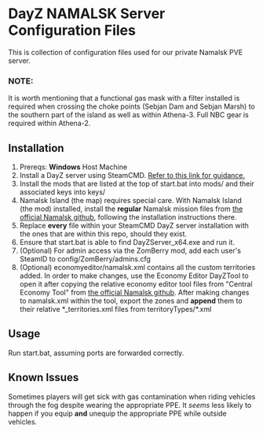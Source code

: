 # DayZ NAMALSK Server Configuration Files

This is collection of configuration files used for our private Namalsk PVE server.

### NOTE:
It is worth mentioning that a functional gas mask with a filter installed is required when crossing the choke points (Sebjan Dam and Sebjan Marsh) to the southern part of the island as well as within Athena-3. Full NBC gear is required within Athena-2.

## Installation

1. Prereqs: __Windows__ Host Machine
2. Install a DayZ server using SteamCMD. [Refer to this link for guidance.](https://www.ionos.com/digitalguide/server/know-how/dayz-server-hosting/)
3. Install the mods that are listed at the top of start.bat into mods/ and their associated keys into keys/
4. Namalsk Island (the map) requires special care. With Namalsk Island (the mod) installed, install the __regular__ Namalsk mission files from [the official Namalsk github](https://github.com/SumrakDZN/Namalsk-Server), following the installation instructions there.
5. Replace __every__ file within your SteamCMD DayZ server installation with the ones that are within this repo, should they exist.
6. Ensure that start.bat is able to find DayZServer_x64.exe and run it.
7. (Optional) For admin access via the ZomBerry mod, add each user's SteamID to config/ZomBerry/admins.cfg
8. (Optional) economyeditor/namalsk.xml contains all the custom territories added. In order to make changes, use the Economy Editor DayZTool to open it after copying the relative economy editor tool files from "Central Economy Tool" from [the official Namalsk github](https://github.com/SumrakDZN/Namalsk-Server). After making changes to namalsk.xml within the tool, export the zones and __append__ them to their relative \*_territories.xml files from territoryTypes/\*.xml

## Usage

Run start.bat, assuming ports are forwarded correctly.

## Known Issues

Sometimes players will get sick with gas contamination when riding vehicles through the fog despite wearing the appropriate PPE. It _seems_ less likely to happen if you equip **and** unequip the appropriate PPE while outside vehicles.
